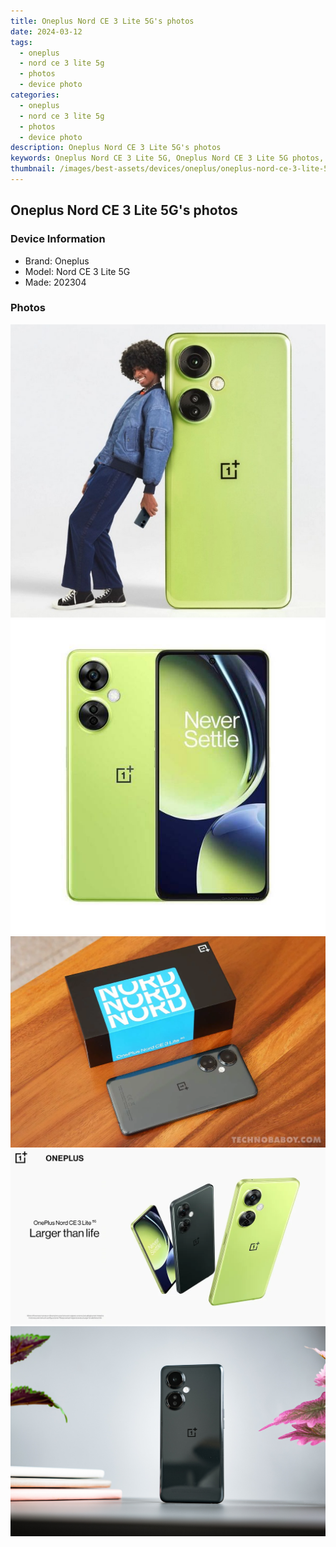 ```yaml
---
title: Oneplus Nord CE 3 Lite 5G's photos
date: 2024-03-12
tags: 
  - oneplus
  - nord ce 3 lite 5g
  - photos
  - device photo
categories: 
  - oneplus
  - nord ce 3 lite 5g
  - photos
  - device photo
description: Oneplus Nord CE 3 Lite 5G's photos
keywords: Oneplus Nord CE 3 Lite 5G, Oneplus Nord CE 3 Lite 5G photos, Oneplus Nord CE 3 Lite 5G device photo
thumbnail: /images/best-assets/devices/oneplus/oneplus-nord-ce-3-lite-5g/1.jpg
---
```


## Oneplus Nord CE 3 Lite 5G's photos

### Device Information

- Brand: Oneplus
- Model: Nord CE 3 Lite 5G
- Made: 202304

### Photos

![/images/best-assets/devices/oneplus/oneplus-nord-ce-3-lite-5g/1.jpg](/images/best-assets/devices/oneplus/oneplus-nord-ce-3-lite-5g/1.jpg)
![/images/best-assets/devices/oneplus/oneplus-nord-ce-3-lite-5g/2.jpg](/images/best-assets/devices/oneplus/oneplus-nord-ce-3-lite-5g/2.jpg)
![/images/best-assets/devices/oneplus/oneplus-nord-ce-3-lite-5g/3.jpg](/images/best-assets/devices/oneplus/oneplus-nord-ce-3-lite-5g/3.jpg)
![/images/best-assets/devices/oneplus/oneplus-nord-ce-3-lite-5g/4.jpg](/images/best-assets/devices/oneplus/oneplus-nord-ce-3-lite-5g/4.jpg)
![/images/best-assets/devices/oneplus/oneplus-nord-ce-3-lite-5g/5.jpg](/images/best-assets/devices/oneplus/oneplus-nord-ce-3-lite-5g/5.jpg)

